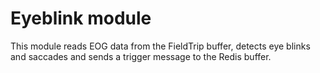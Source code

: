 # Eyeblink module

This module reads EOG data from the FieldTrip buffer, detects eye blinks and saccades and sends a trigger message to the Redis buffer.

